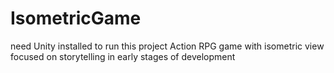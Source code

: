 # IsometricGame
need Unity installed to run this project
Action RPG game with isometric view focused on storytelling in early stages of development
